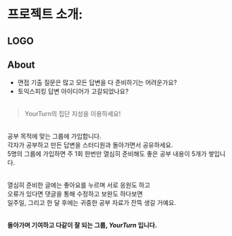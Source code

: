 # 프로젝트 소개:
## LOGO
## About

- 면접 기출 질문은 많고 모든 답변을 다 준비하기는 어려운가요? 
- 토익스피킹 답변 아이디어가 고갈되었나요?
<br><br>

> YourTurn의 집단 지성을 이용하세요! 

<br>
공부 목적에 맞는 그룹에 가입합니다. <br>
각자가 공부하고 만든 답변을 스터디원과 돌아가면서 공유하세요.<br>
5명의 그룹에 가입하면 주 1회 한번만 열심히 준비해도 좋은 공부 내용이 5개가 쌓입니다.<br><br>

열심히 준비한 글에는 좋아요를 누르며 서로 응원도 하고<br>
오류가 있다면 댓글을 통해 수정하고 보완도 하다보면<br>
일주일, 그리고 한 달 후에는 귀중한 공부 자료가 잔뜩 생길 거예요. <br><br>

**돌아가며 기여하고 다같이 잘 되는 그룹, *YourTurn* 입니다.**



